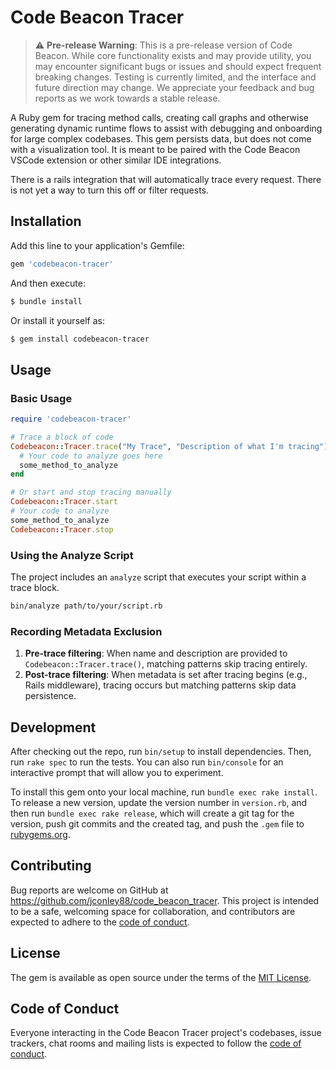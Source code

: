 # Code Beacon Tracer

> ⚠️ **Pre-release Warning**: This is a pre-release version of Code Beacon. While core functionality exists and may provide utility, you may encounter significant bugs or issues and should expect frequent breaking changes. Testing is currently limited, and the interface and future direction may change. We appreciate your feedback and bug reports as we work towards a stable release.

A Ruby gem for tracing method calls, creating call graphs and otherwise generating dynamic runtime flows to assist with debugging and onboarding for large complex codebases. This gem persists data, but does not come with a visualization tool. It is meant to be paired with the Code Beacon VSCode extension or other similar IDE integrations.

There is a rails integration that will automatically trace every request. There is not yet a way to turn this off or filter requests.

## Installation

Add this line to your application's Gemfile:

```ruby
gem 'codebeacon-tracer'
```

And then execute:

```bash
$ bundle install
```

Or install it yourself as:

```bash
$ gem install codebeacon-tracer
```

## Usage

### Basic Usage

```ruby
require 'codebeacon-tracer'

# Trace a block of code
Codebeacon::Tracer.trace("My Trace", "Description of what I'm tracing") do |tracer|
  # Your code to analyze goes here
  some_method_to_analyze
end

# Or start and stop tracing manually
Codebeacon::Tracer.start
# Your code to analyze
some_method_to_analyze
Codebeacon::Tracer.stop
```

### Using the Analyze Script

The project includes an `analyze` script that executes your script within a trace block.

```bash
bin/analyze path/to/your/script.rb
```

### Recording Metadata Exclusion

1. **Pre-trace filtering**: When name and description are provided to `Codebeacon::Tracer.trace()`, matching patterns skip tracing entirely.
2. **Post-trace filtering**: When metadata is set after tracing begins (e.g., Rails middleware), tracing occurs but matching patterns skip data persistence.

## Development

After checking out the repo, run `bin/setup` to install dependencies. Then, run `rake spec` to run the tests. You can also run `bin/console` for an interactive prompt that will allow you to experiment.

To install this gem onto your local machine, run `bundle exec rake install`. To release a new version, update the version number in `version.rb`, and then run `bundle exec rake release`, which will create a git tag for the version, push git commits and the created tag, and push the `.gem` file to [rubygems.org](https://rubygems.org).

## Contributing

Bug reports are welcome on GitHub at https://github.com/jconley88/code_beacon_tracer. This project is intended to be a safe, welcoming space for collaboration, and contributors are expected to adhere to the [code of conduct](https://github.com/jconley88/code_beacon_tracer/blob/main/CODE_OF_CONDUCT.md).

## License

The gem is available as open source under the terms of the [MIT License](https://opensource.org/licenses/MIT).

## Code of Conduct

Everyone interacting in the Code Beacon Tracer project's codebases, issue trackers, chat rooms and mailing lists is expected to follow the [code of conduct](https://github.com/jconley88/code_beacon_tracer/blob/main/CODE_OF_CONDUCT.md).
